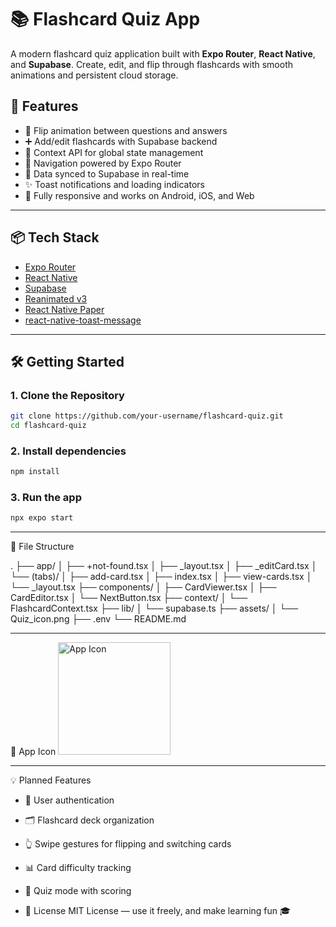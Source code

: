# 📚 Flashcard Quiz App

A modern flashcard quiz application built with **Expo Router**, **React Native**, and **Supabase**. Create, edit, and flip through flashcards with smooth animations and persistent cloud storage.

## 🚀 Features

- 🔄 Flip animation between questions and answers
- ➕ Add/edit flashcards with Supabase backend
- 🧠 Context API for global state management
- 🧭 Navigation powered by Expo Router
- 💾 Data synced to Supabase in real-time
- ✨ Toast notifications and loading indicators
- 📱 Fully responsive and works on Android, iOS, and Web

---

## 📦 Tech Stack

- [Expo Router](https://docs.expo.dev/router/)
- [React Native](https://reactnative.dev/)
- [Supabase](https://supabase.com/)
- [Reanimated v3](https://docs.swmansion.com/react-native-reanimated/)
- [React Native Paper](https://callstack.github.io/react-native-paper/)
- [react-native-toast-message](https://github.com/calintamas/react-native-toast-message)

---

## 🛠️ Getting Started

### 1. Clone the Repository

```bash
git clone https://github.com/your-username/flashcard-quiz.git
cd flashcard-quiz
```
### 2. Install dependencies

```bash
npm install
```
### 3. Run the app

```bash
npx expo start
```

---

📁 File Structure

.
├── app/
│   ├── +not-found.tsx
│   ├── _layout.tsx
│   ├── _editCard.tsx
│   └── (tabs)/
│       ├── add-card.tsx
│       ├── index.tsx
│       ├── view-cards.tsx
│       └── _layout.tsx
├── components/
│   ├── CardViewer.tsx
│   ├── CardEditor.tsx
│   └── NextButton.tsx
├── context/
│   └── FlashcardContext.tsx
├── lib/
│   └── supabase.ts
├── assets/
│   └── Quiz_icon.png
├── .env
└── README.md

 
---

📸 App Icon
<img src="./assets/Quiz_icon.png" alt="App Icon" width="180"/>

---
💡 Planned Features
- 🔐 User authentication

- 🗂 Flashcard deck organization

- 👆 Swipe gestures for flipping and switching cards

- 📊 Card difficulty tracking

- 🧪 Quiz mode with scoring

- 🧠 License
MIT License — use it freely, and make learning fun 🎓


